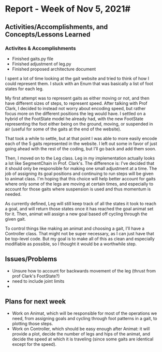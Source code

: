 # Report - Week of Nov 5, 2021#

## Activities/Accomplishments,  and Concepts/Lessons Learned ##

### Activites & Accomplishments
- Finished gaits.py file
- Finished adjustment of leg.py
- Finished proposed architecture document

I spent a lot of time looking at the gait website and tried to think of how I could represent them. I stuck with an Enum that was basically a list of foot states for each leg.

My first attempt was to represent gaits as either moving or not, and then have different sizes of steps, to represent speed. After talking with Prof Clark, I decided to instead not worry about encoding speed, but rather focus more on the different positions the leg would have. I settled on a hybrid of the FootState model he already had, with the new FootState representing the foot either being on the ground, moving, or suspended in air (useful for some of the gaits at the end of the website). 

That took a while to settle, but at that point I was able to more easily encode each of the 5 gaits represented in the website. I left out some in favor of just going ahead with the rest of the coding, but I'll go back and add them soon. 

Then, I moved on to the Leg class. Leg in my implementation actually looks a lot like SegmentChain in Prof. Clark's. The difference is: I've decided that it should only be responsible for making one small adjustment at a time. The job of assigning its goal positions and continuing to run steps will be given to animat class. I'm hoping that this choice will help better account for gaits where only some of the legs are moving at certain times, and especially to account for those gaits where suspension is used and thus momentum is needed. 

As currently defined, Leg will still keep track of all the states it took to reach a goal, and will return those states once it has reached the goal animat set for it. Then, animat will assign a new goal based off cycling through the given gait.

To control things like making an animat and choosing a gait, I'll have a Controller class. That might not be super necessary, as I can just have that be top-level code. But my goal is to make all of this as clean and especially modifiable as possible, so I thought it would be a worthwhile step. 


## Issues/Problems
- Unsure how to account for backwards movement of the leg (thrust from prof Clark's FootState?)
- need to include joint limits
- 

## Plans for next week
- Work on Animat, which will be responsible for most of the operations we need, from assigning goals and cycling through foot patterns in a gait, to plotting those steps. 
- Work on Controller, which should be easy enough after Animat: it will provide a plot, decide the number of legs and hips of the animat, and decide the speed at which it is traveling (since some gaits are identical except for the speed). 